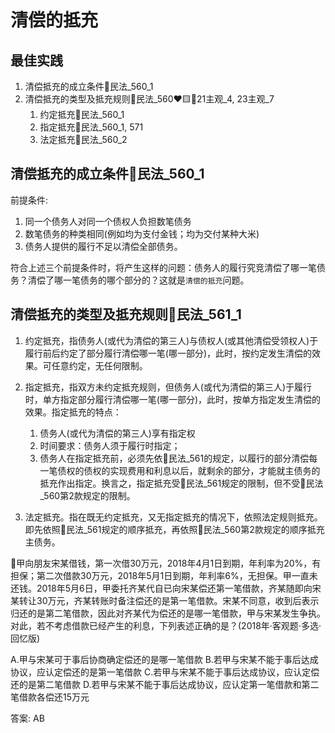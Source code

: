 # 清偿的抵充

## 最佳实践


1. 清偿抵充的成立条件🚪民法_560_1
2. 清偿抵充的类型及抵充规则🚪民法_560❤️🟨🚪21主观_4, 23主观_7
    1. 约定抵充🚪民法_560_1
    2. 指定抵充🚪民法_560_1, 571
    3. 法定抵充🚪民法_560_2



## 清偿抵充的成立条件🚪民法_560_1
前提条件: 
    
1. 同一个债务人对同一个债权人负担数笔债务
2. 数笔债务的种类相同(例如均为支付金钱；均为交付某种大米)
3. 债务人提供的履行不足以清偿全部债务。

符合上述三个前提条件时，将产生这样的问题：债务人的履行究竞清偿了哪一笔债务？清偿了哪一笔债务的哪个部分的？这就是`清偿的抵充`问题。

## 清偿抵充的类型及抵充规则🚪民法_561_1

1. 约定抵充，指债务人(或代为清偿的第三人)与债权人(或其他清偿受领权人)于履行前后约定了部分履行清偿哪一笔(哪一部分)，此时，按约定发生清偿的效果。可任意约定，无任何限制。

2. 指定抵充，指双方未约定抵充规则，但债务人(或代为清偿的第三人)于履行时，单方指定部分履行清偿哪一笔(哪一部分)，此时，按单方指定发生清偿的效果。指定抵充的特点：
    1. 债务人(或代为清偿的第三人)享有指定权
    2. 时间要求：债务人须于履行时指定；
    3. 债务人在指定抵充前，必须先依🚪民法_561的规定，以履行的部分清偿每一笔债权的债权的实现费用和利息以后，就剩余的部分，才能就主债务的抵充作出指定。换言之，指定抵充受🚪民法_561规定的限制，但不受🚪民法_560第2款规定的限制。
3. 法定抵充。指在既无约定抵充，又无指定抵充的情况下，依照法定规则抵充。即先依照🚪民法_561规定的顺序抵充，再依照🚪民法_560第2款规定的顺序抵充主债务。

🍐甲向朋友宋某借钱，第一次借30万元，2018年4月1日到期，年利率为20%，有担保；第二次借款30万元，2018年5月1日到期，年利率6%，无担保。甲一直未还钱。2018年5月6日，甲委托齐某代自已向宋某偿还第一笔借款，齐某随即向宋某转让30万元，齐某转账时备注偿还的是第一笔借款。宋某不同意，收到后表示归还的是第二笔借款，因此对齐某代为偿还的是哪一笔借款，甲与宋某发生争执。对此，若不考虑借款已经产生的利息，下列表述正确的是？(2018年·客观题·多选·回忆版)

A.甲与宋某可于事后协商确定偿还的是哪一笔借款
B.若甲与宋某不能于事后达成协议，应认定偿还的是第一笔借款
C.若甲与宋某不能于事后达成协议，应认定偿还的是第二笔借款
D.若甲与宋某不能于事后达成协议，应认定第一笔借款和第二笔借款各偿还15万元

答案: AB